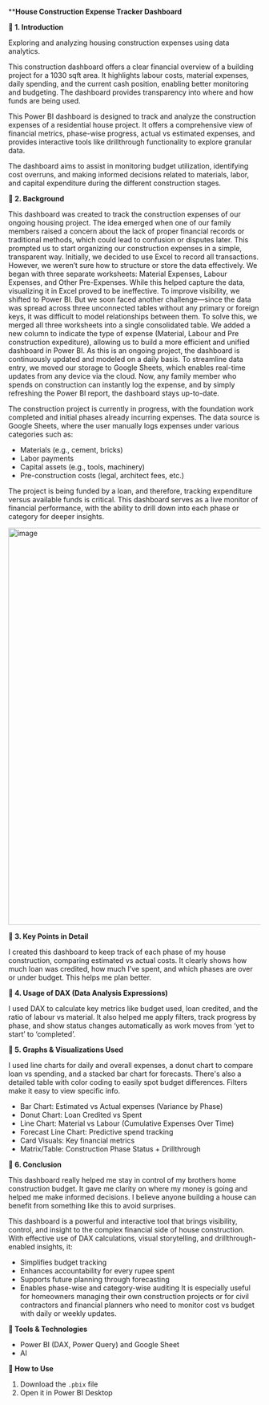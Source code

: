 ****House Construction Expense Tracker Dashboard**

**🔷 1. Introduction**

Exploring and analyzing housing construction expenses using data analytics.

This construction dashboard offers a clear financial overview of a building project for a 1030 sqft area. It highlights labour costs, material expenses, daily spending, and the current cash position, enabling better monitoring and budgeting. The dashboard provides transparency into where and how funds are being used.

This Power BI dashboard is designed to track and analyze the construction expenses of a residential house project. It offers a comprehensive view of financial metrics, phase-wise progress, actual vs estimated expenses, and provides interactive tools like drillthrough functionality to explore granular data.

The dashboard aims to assist in monitoring budget utilization, identifying cost overruns, and making informed decisions related to materials, labor, and capital expenditure during the different construction stages.

**🔷 2. Background**

This dashboard was created to track the construction expenses of our ongoing housing project. The idea emerged when one of our family members raised a concern about the lack of proper financial records or traditional methods, which could lead to confusion or disputes later. This prompted us to start organizing our construction expenses in a simple, transparent way. Initially, we decided to use Excel to record all transactions. However, we weren’t sure how to structure or store the data effectively. We began with three separate worksheets: Material Expenses, Labour Expenses, and Other Pre-Expenses. While this helped capture the data, visualizing it in Excel proved to be ineffective. To improve visibility, we shifted to Power BI. But we soon faced another challenge—since the data was spread across three unconnected tables without any primary or foreign keys, it was difficult to model relationships between them. To solve this, we merged all three worksheets into a single consolidated table. We added a new column to indicate the type of expense (Material, Labour and Pre construction expediture), allowing us to build a more efficient and unified dashboard in Power BI. As this is an ongoing project, the dashboard is continuously updated and modeled on a daily basis. To streamline data entry, we moved our storage to Google Sheets, which enables real-time updates from any device via the cloud. Now, any family member who spends on construction can instantly log the expense, and by simply refreshing the Power BI report, the dashboard stays up-to-date.

The construction project is currently in progress, with the foundation work completed and initial phases already incurring expenses. The data source is Google Sheets, where the user manually logs expenses under various categories such as:

- Materials (e.g., cement, bricks)
- Labor payments
- Capital assets (e.g., tools, machinery)
- Pre-construction costs (legal, architect fees, etc.)
  
The project is being funded by a loan, and therefore, tracking expenditure versus available funds is critical. This dashboard serves as a live monitor of financial performance, with the ability to drill down into each phase or category for deeper insights.

<img width="1348" height="792" alt="image" src="https://github.com/user-attachments/assets/f4706cf9-4360-4d87-8955-1dead839f839" />










**🔷 3. Key Points in Detail**

I created this dashboard to keep track of each phase of my house construction, comparing estimated vs actual costs. It clearly shows how much loan was credited, how much I’ve spent, and which phases are over or under budget. This helps me plan better.


**🔷 4. Usage of DAX (Data Analysis Expressions)**

I used DAX to calculate key metrics like budget used, loan credited, and the ratio of labour vs material. It also helped me apply filters, track progress by phase, and show status changes automatically as work moves from ‘yet to start’ to ‘completed’.

**🔷 5. Graphs & Visualizations Used**

I used line charts for daily and overall expenses, a donut chart to compare loan vs spending, and a stacked bar chart for forecasts. There's also a detailed table with color coding to easily spot budget differences. Filters make it easy to view specific info.

- Bar Chart: Estimated vs Actual expenses (Variance by Phase)
- Donut Chart: Loan Credited vs Spent
- Line Chart: Material vs Labour (Cumulative Expenses Over Time)
- Forecast Line Chart: Predictive spend tracking
- Card Visuals: Key financial metrics
- Matrix/Table: Construction Phase Status + Drillthrough
  
**🔷 6. Conclusion**

This dashboard really helped me stay in control of my brothers home construction budget. It gave me clarity on where my money is going and helped me make informed decisions. I believe anyone building a house can benefit from something like this to avoid surprises.

This dashboard is a powerful and interactive tool that brings visibility, control, and insight to the complex financial side of house construction. With effective use of DAX calculations, visual storytelling, and drillthrough-enabled insights, it:

- Simplifies budget tracking
- Enhances accountability for every rupee spent
- Supports future planning through forecasting
- Enables phase-wise and category-wise auditing
It is especially useful for homeowners managing their own construction projects or for civil contractors and financial planners who need to monitor cost vs budget with daily or weekly updates.

**🔷 Tools & Technologies**

- Power BI (DAX, Power Query) and Google Sheet
- AI

**🔷 How to Use**

1. Download the `.pbix` file
2. Open it in Power BI Desktop
